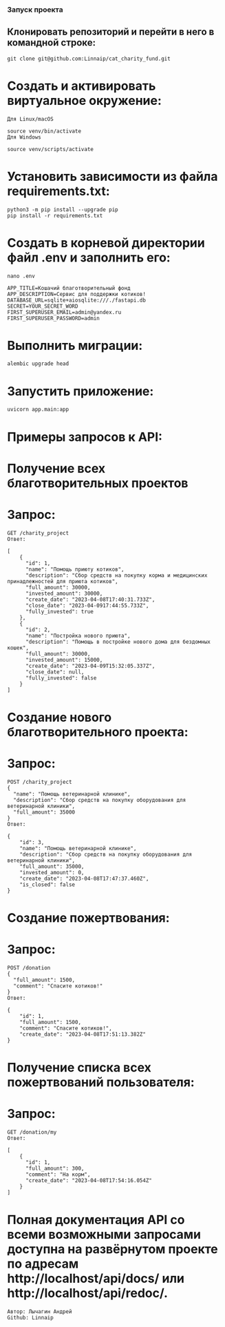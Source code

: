 ### Запуск проекта
## Клонировать репозиторий и перейти в него в командной строке:

```git clone git@github.com:Linnaip/cat_charity_fund.git```

# Cоздать и активировать виртуальное окружение:
```python3 -m venv venv
Для Linux/macOS

source venv/bin/activate
Для Windows

source venv/scripts/activate
```
# Установить зависимости из файла requirements.txt:
```
python3 -m pip install --upgrade pip
pip install -r requirements.txt
```
# Создать в корневой директории файл .env и заполнить его:
```
nano .env
```
```
APP_TITLE=Кошачий благотворительный фонд
APP_DESCRIPTION=Сервис для поддержки котиков!
DATABASE_URL=sqlite+aiosqlite:///./fastapi.db
SECRET=YOUR_SECRET_WORD
FIRST_SUPERUSER_EMAIL=admin@yandex.ru
FIRST_SUPERUSER_PASSWORD=admin
```
# Выполнить миграции:
```
alembic upgrade head
```
# Запустить приложение:
```
uvicorn app.main:app
```
# Примеры запросов к API:
# Получение всех благотворительных проектов
# Запрос:
```
GET /charity_project
Ответ:

[
    {
      "id": 1,
      "name": "Помощь приюту котиков",
      "description": "Сбор средств на покупку корма и медицинских принадлежностей для приюта котиков",
      "full_amount": 30000,
      "invested_amount": 30000,
      "create_date": "2023-04-08T17:40:31.733Z",
      "close_date": "2023-04-0917:44:55.733Z",
      "fully_invested": true
    },
    {
      "id": 2,
      "name": "Постройка нового приюта",
      "description": "Помощь в постройке нового дома для бездомных кошек",
      "full_amount": 30000,
      "invested_amount": 15000,
      "create_date": "2023-04-09T15:32:05.337Z",
      "close_date": null,
      "fully_invested": false
    }
]
```
# Cоздание нового благотворительного проекта:
# Запрос:
```
POST /charity_project
{
  "name": "Помощь ветеринарной клинике",
  "description": "Сбор средств на покупку оборудования для ветеринарной клиники",
  "full_amount": 35000
}
Ответ:

{
    "id": 3,
    "name": "Помощь ветеринарной клинике",
    "description": "Сбор средств на покупку оборудования для ветеринарной клиники",
    "full_amount": 35000,
    "invested_amount": 0,
    "create_date": "2023-04-08T17:47:37.460Z",
    "is_closed": false
}
```
# Cоздание пожертвования:
# Запрос:
```
POST /donation
{
  "full_amount": 1500,
  "comment": "Спасите котиков!"
}
Ответ:

{
    "id": 1,
    "full_amount": 1500,
    "comment": "Спасите котиков!",
    "create_date": "2023-04-08T17:51:13.382Z"
}
```
# Получение списка всех пожертвований пользователя:
# Запрос:
```
GET /donation/my
Ответ:

[
    {
      "id": 1,
      "full_amount": 300,
      "comment": "На корм",
      "create_date": "2023-04-08T17:54:16.054Z"
    }
]
```
# Полная документация API со всеми возможными запросами доступна на развёрнутом проекте по адресам http://localhost/api/docs/ или http://localhost/api/redoc/.
```
Автор: Лычагин Андрей
Github: Linnaip
```